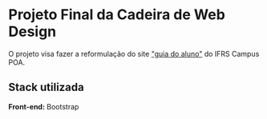 
# Projeto Final da Cadeira de Web Design

O projeto visa fazer a reformulação do site ["guia do aluno"](https://dti.poa.ifrs.edu.br/guiadoaluno/) do IFRS Campus POA.


## Stack utilizada

**Front-end:** Bootstrap
